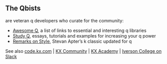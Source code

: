 ## The Qbists 

are veteran q developers who curate for the community:

* [Awesome Q](https://awesome-q.org), a list of links to essential and interesting q libraries
* [Study Q](https://github.com/qbists/studyq), essays, tutorials and examples for increasing your q power
* [Remarks on Style](https://github.com/qbists/style), Stevan Apter’s k classic updated for q

See also [code.kx.com](https://code.kx.com) | [KX Community](https://community.kx.com) | [KX Academy](https://kx.com/academy) | [Iverson College on Slack](https://iversoncollege.slack/com)


<!--

**Here are some ideas to get you started:**

🙋‍♀️ A short introduction - what is your organization all about?
🌈 Contribution guidelines - how can the community get involved?
👩‍💻 Useful resources - where can the community find your docs? Is there anything else the community should know?
🍿 Fun facts - what does your team eat for breakfast?
🧙 Remember, you can do mighty things with the power of [Markdown](https://docs.github.com/github/writing-on-github/getting-started-with-writing-and-formatting-on-github/basic-writing-and-formatting-syntax)
-->
